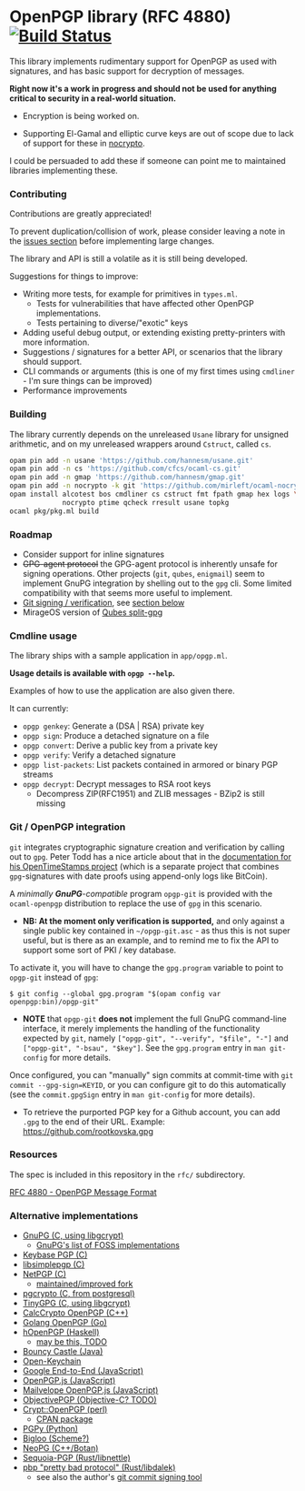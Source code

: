 OpenPGP library (RFC 4880) [![Build Status](https://travis-ci.org/cfcs/ocaml-openpgp.svg?branch=master)](https://travis-ci.org/cfcs/ocaml-openpgp)
===========================================

This library implements rudimentary support for OpenPGP as used with signatures,
and has basic support for decryption of messages.

__Right now it's a work in progress and should not be used for anything critical to security in a real-world situation.__

- Encryption is being worked on.

- Supporting El-Gamal and elliptic curve keys are out of scope due to lack of support for these in [nocrypto](https://github.com/mirleft/nocrypto).

I could be persuaded to add these if someone can point me to maintained libraries implementing these.

### Contributing

Contributions are greatly appreciated!

To prevent duplication/collision of work, please consider leaving a note in the [issues section](https://github.com/cfcs/ocaml-openpgp/issues/) before implementing large changes.

The library and API is still a volatile as it is still being developed.

Suggestions for things to improve:
- Writing more tests, for example for primitives in `types.ml`.
  - Tests for vulnerabilities that have affected other OpenPGP implementations.
  - Tests pertaining to diverse/"exotic" keys
- Adding useful debug output, or extending existing pretty-printers with more information.
- Suggestions / signatures for a better API, or scenarios that the library should support.
- CLI commands or arguments (this is one of my first times using `cmdliner` - I'm sure things can be improved)
- Performance improvements

### Building

The library currently depends on the unreleased `Usane` library for unsigned
 arithmetic, and on my unreleased wrappers around `Cstruct`, called `cs`.

```bash
opam pin add -n usane 'https://github.com/hannesm/usane.git'
opam pin add -n cs 'https://github.com/cfcs/ocaml-cs.git'
opam pin add -n gmap 'https://github.com/hannesm/gmap.git'
opam pin add -n nocrypto -k git 'https://github.com/mirleft/ocaml-nocrypto.git#79d5db2488e338d161d7e170cd681a8120ce07d1'
opam install alcotest bos cmdliner cs cstruct fmt fpath gmap hex logs \
             nocrypto ptime qcheck rresult usane topkg
ocaml pkg/pkg.ml build
```

### Roadmap

- Consider support for inline signatures
- ~~GPG-agent protocol~~ the GPG-agent protocol is inherently unsafe for
  signing operations. Other projects (`git`, `qubes`, `enigmail`) seem to
  implement GnuPG integration by shelling out to the `gpg` cli.
  Some limited compatibility with that seems more useful to implement.
- [Git signing / verification](https://git-scm.com/book/en/v2/Git-Tools-Signing-Your-Work), see [section below](#git--openpgp-integration)
- MirageOS version of [Qubes split-gpg](https://github.com/QubesOS/qubes-app-linux-split-gpg)

### Cmdline usage

The library ships with a sample application in `app/opgp.ml`.

**Usage details is available with `opgp --help`.**

Examples of how to use the application are also given there.

It can currently:
- `opgp genkey`: Generate a (DSA | RSA) private key
- `opgp sign`: Produce a detached signature on a file
- `opgp convert`: Derive a public key from a private key
- `opgp verify`: Verify a detached signature
- `opgp list-packets`: List packets contained in armored or binary PGP streams
- `opgp decrypt`: Decrypt messages to RSA root keys
  - Decompress ZIP(RFC1951) and ZLIB messages - BZip2 is still missing


### Git / OpenPGP integration

`git` integrates cryptographic signature creation and verification by
calling out to `gpg`.
Peter Todd has a nice article about that in the
[documentation for his OpenTimeStamps project](https://github.com/opentimestamps/opentimestamps-client/blob/master/doc/git-integration.md)
(which is a separate project that combines `gpg`-signatures with
date proofs using append-only logs like BitCoin).

A _minimally **GnuPG**-compatible_ program `opgp-git` is provided with
the `ocaml-openpgp` distribution to replace the use of `gpg` in this scenario.
- **NB: At the moment only verification is supported,** and only against a
  single public key contained in `~/opgp-git.asc` - as thus this is not super
  useful, but is there as an example, and to remind me to fix the API to
  support some sort of PKI / key database.

To activate it, you will have to change the `gpg.program` variable to
point to `opgp-git` instead of `gpg`:

```shell
$ git config --global gpg.program "$(opam config var openpgp:bin)/opgp-git"
```

- **NOTE** that `opgp-git` **does not** implement the full GnuPG command-line
interface, it merely implements the handling of the functionality
expected by `git`, namely `["opgp-git", "--verify", "$file", "-"]` and
`["opgp-git", "-bsau", "$key"]`.
See the `gpg.program` entry in `man git-config` for more details.

Once configured, you can "manually" sign commits at commit-time with
`git commit --gpg-sign=KEYID`, or you can configure git to do this automatically
(see the `commit.gpgSign` entry in `man git-config` for more details).

- To retrieve the purported PGP key for a Github account, you can add `.gpg` to
the end of their URL. Example: https://github.com/rootkovska.gpg


### Resources

The spec is included in this repository in the `rfc/` subdirectory.

[RFC 4880 - OpenPGP Message Format](rfc/RFC+4880+-+OpenPGP+Message+Format.html)


### Alternative implementations

- [GnuPG (C, using libgcrypt)](https://gnupg.org/)
  - [GnuPG's list of FOSS implementations](https://wiki.gnupg.org/OtherFreeSoftwareOpenPGP)
- [Keybase PGP (C)](https://github.com/keybase/kbpgp/)
- [libsimplepgp (C)](http://mrmekon.tumblr.com/post/12781181931/announcing-libsimplepgp)
- [NetPGP (C)](http://netpgp.com/)
  - [maintained/improved fork](https://github.com/riboseinc/rnp)
- [pgcrypto (C, from postgresql)](https://doxygen.postgresql.org/pgp-info_8c.html)
- [TinyGPG (C, using libgcrypt)](https://github.com/gpg/tgpg)
- [CalcCrypto OpenPGP (C++)](https://github.com/calccrypto/OpenPGP)
- [Golang OpenPGP (Go)](https://godoc.org/golang.org/x/crypto/openpgp)
- [hOpenPGP (Haskell)](https://hackage.haskell.org/package/hOpenPGP-2.5.5)
  - [may be this, TODO](https://github.com/singpolyma/OpenPGP-Haskell/)
- [Bouncy Castle (Java)](https://bouncycastle.org/)
- [Open-Keychain](https://github.com/open-keychain/open-keychain/)
- [Google End-to-End (JavaScript)](https://github.com/google/end-to-end/blob/master/src/javascript/crypto/e2e/openpgp)
- [OpenPGP.js (JavaScript)](https://github.com/openpgpjs/openpgpjs/)
- [Mailvelope OpenPGP.js (JavaScript)](https://www.mailvelope.com/en)
- [ObjectivePGP (Objective-C? TODO)](https://github.com/krzyzanowskim/ObjectivePGP/)
- [Crypt::OpenPGP (perl)](https://github.com/btrott/Crypt-OpenPGP/tree/master/t)
  - [CPAN package](https://metacpan.org/pod/Crypt::OpenPGP)
- [PGPy (Python)](https://github.com/SecurityInnovation/PGPy/)
- [Bigloo (Scheme?)](https://www-sop.inria.fr/indes/fp/Bigloo/doc/bigloo-16.html#OpenPGP)
- [NeoPG (C++/Botan)](https://neopg.io)
- [Sequoia-PGP (Rust/libnettle)](https://sequoia-pgp.org/)
- [pbp "pretty bad protocol" (Rust/libdalek)](https://github.com/withoutboats/pbp)
  - see also the author's [git commit signing tool](https://github.com/withoutboats/bpb)
